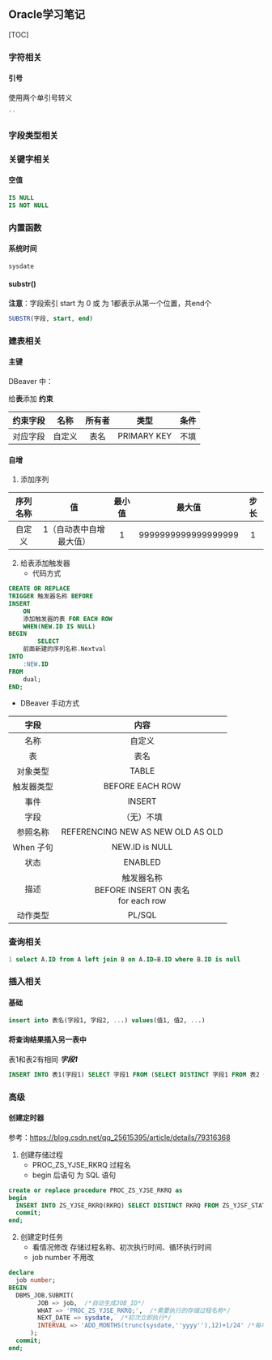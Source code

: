 ## Oracle学习笔记

[TOC]

### 字符相关

#### 引号

使用两个单引号转义

```sql
''
```

### 字段类型相关

### 关键字相关

#### 空值

```sql
IS NULL
IS NOT NULL
```

### 内置函数

#### 系统时间

`sysdate`

#### substr()

**注意**：字段索引 start 为 0 或 为 1都表示从第一个位置，共end个

```sql
SUBSTR(字段, start, end)
```

### 建表相关

#### 主键

DBeaver 中：

给**表**添加 **约束**

| 约束字段 |  名称  | 所有者 |    类型     | 条件 |
| :------: | :----: | :----: | :---------: | :--: |
| 对应字段 | 自定义 |  表名  | PRIMARY KEY | 不填 |

#### 自增

1. 添加序列

| 序列名称 |           值            | 最小值 |       最大值        | 步长 |
| :------: | :---------------------: | :----: | :-----------------: | :--: |
|  自定义  | 1（自动表中自增最大值） |   1    | 9999999999999999999 |  1   |

2. 给表添加触发器
   - 代码方式

```sql
CREATE OR REPLACE
TRIGGER 触发器名称 BEFORE
INSERT
	ON
	添加触发器的表 FOR EACH ROW
	WHEN(NEW.ID IS NULL)
BEGIN
		SELECT
	前面新建的序列名称.Nextval
INTO
	:NEW.ID
FROM
	dual;
END;
```

- DBeaver 手动方式

|    字段    |                             内容                             |
| :--------: | :----------------------------------------------------------: |
|    名称    |                            自定义                            |
|     表     |                             表名                             |
|  对象类型  |                            TABLE                             |
| 触发器类型 |                       BEFORE EACH ROW                        |
|    事件    |                            INSERT                            |
|    字段    |                          （无）不填                          |
|  参照名称  |              REFERENCING NEW AS NEW OLD AS OLD               |
| When 子句  |                        NEW.ID is NULL                        |
|    状态    |                           ENABLED                            |
|    描述    | 触发器名称   <br/>BEFORE INSERT ON 表名    <br/>	for each row |
|  动作类型  |                            PL/SQL                            |

### 查询相关

```sql
1 select A.ID from A left join B on A.ID=B.ID where B.ID is null
```



### 插入相关

#### 基础

```sql
insert into 表名(字段1, 字段2, ...) values(值1, 值2, ...)
```

#### 将查询结果插入另一表中

表1和表2有相同 ***字段1***

```sql
INSERT INTO 表1(字段1) SELECT 字段1 FROM (SELECT DISTINCT 字段1 FROM 表2 ORDER BY 字段1 DESC);
```

### 高级

#### 创建定时器

参考：<https://blog.csdn.net/qq_25615395/article/details/79316368>

1. 创建存储过程
   - PROC_ZS_YJSE_RKRQ 过程名
   - begin 后语句 为 SQL 语句

```sql
create or replace procedure PROC_ZS_YJSE_RKRQ as
begin
  INSERT INTO ZS_YJSE_RKRQ(RKRQ) SELECT DISTINCT RKRQ FROM ZS_YJSF_STATISTICS1 s WHERE s.RKRQ NOT IN (SELECT RKRQ FROM ZS_YJSE_RKRQ) ORDER BY RKRQ DESC;
  commit;
end;
```

2. 创建定时任务
   - 看情况修改 存储过程名称、初次执行时间、循环执行时间
   - job number 不用改

```sql
declare
  job number;
BEGIN
  DBMS_JOB.SUBMIT(  
        JOB => job,  /*自动生成JOB_ID*/  
        WHAT => 'PROC_ZS_YJSE_RKRQ;',  /*需要执行的存储过程名称*/  
        NEXT_DATE => sysdate,  /*初次立即执行*/  
        INTERVAL => 'ADD_MONTHS(trunc(sysdate,''yyyy''),12)+1/24' /*每年1月1日凌晨1点执行*/
      );  
  commit;
end;
```

